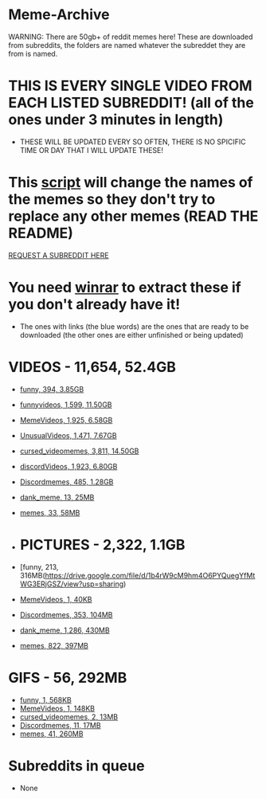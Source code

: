 # Meme-Archive
WARNING: There are 50gb+ of reddit memes here!
These are downloaded from subreddits, the folders are named whatever the subreddet they are from is named.

# THIS IS EVERY SINGLE VIDEO FROM EACH LISTED SUBREDDIT! (all of the ones under 3 minutes in length)
 - THESE WILL BE UPDATED EVERY SO OFTEN, THERE IS NO SPICIFIC TIME OR DAY THAT I WILL UPDATE THESE!


# This [script](https://github.com/ToastedNub/Meme-Corrector) will change the names of the memes so they don't try to replace any other memes (READ THE README)

[REQUEST A SUBREDDIT HERE](https://discord.gg/n44zjAr6RV)
# You need [winrar](https://www.win-rar.com/postdownload.html) to extract these if you don't already have it!
 - The ones with links (the blue words) are the ones that are ready to be downloaded (the other ones are either unfinished or being updated)
# VIDEOS - 11,654, 52.4GB
 - [funny, 394, 3.85GB](https://drive.google.com/file/d/16y3ua1zHKNMBckDFzIiULY6IpYbSAIvn/view?usp=sharing)
 - [funnyvideos, 1,599, 11.50GB](https://drive.google.com/file/d/1Lr8PPtq4ReqSl5Jjd89XTQPICJandljy/view?usp=sharing)
 - [MemeVideos, 1,925, 6.58GB](https://drive.google.com/file/d/1Zy8xcfT1-r29hNGI8ptdDaOyuxjGBDrb/view?usp=sharing)
 - [UnusualVideos, 1,471, 7.67GB](https://drive.google.com/file/d/1MAWr8lOaO1x4t5Hh2hhQk8q6VAkZrWT_/view?usp=sharing)
 - [cursed_videomemes, 3,811, 14.50GB](https://drive.google.com/file/d/1d74Cicv9JjlCJCZeK3AmKLduHrMCpINH/view?usp=sharing)
 - [discordVideos, 1,923, 6.80GB](https://drive.google.com/file/d/1gwxLvVbZ5qug5v4PR5QWQuw2LzkMAmFt/view?usp=sharing)
 - [Discordmemes, 485, 1.28GB](https://drive.google.com/file/d/1nZA_wr_BDN90HXMZJBuocDwFZESFBQRy/view?usp=sharing)
 - [dank_meme, 13, 25MB](https://drive.google.com/file/d/1InOTqE0AmBWgieLHlYIoNM2C83E1UkNp/view?usp=sharing)
 - [memes, 33, 58MB](https://drive.google.com/file/d/1kliviF-0n8dvTjKQe4nq7CPWRGuhIln4/view?usp=sharing)

 - # PICTURES -  2,322, 1.1GB
 - [funny, 213, 316MB(https://drive.google.com/file/d/1b4rW9cM9hm4O6PYQuegYfMtWG3ERjGSZ/view?usp=sharing)
 - [MemeVideos, 1, 40KB](https://drive.google.com/file/d/1kYxXbs2weucFMxundMeJOpps7K2M7tUO/view?usp=sharing)
 - [Discordmemes, 353, 104MB](https://drive.google.com/file/d/1cm0xu7CR5EgT_v_-PP1whxZoh2PFz6dL/view?usp=sharing)
 - [dank_meme, 1,286, 430MB](https://drive.google.com/file/d/1VeV1g756Xwa0TgnsG9TVStgr2BmtkkI8/view?usp=sharing)
 - [memes, 822, 397MB](https://drive.google.com/file/d/1isLo4IYlY6Dx6GVQ_OS6Y-TXg8wucml4/view?usp=sharing)

# GIFS - 56, 292MB
 - [funny, 1, 568KB](https://drive.google.com/file/d/1NysLcyzfUwV5X5xdo6FIO0VJ9oUwvOxw/view?usp=sharing)
 - [MemeVideos, 1, 148KB](https://drive.google.com/file/d/1iYGKUPIBW0OgDKWhEXINR10kU7vmtcSa/view?usp=sharing)
 - [cursed_videomemes, 2, 13MB](https://drive.google.com/file/d/186Q5lqQNIXwZfp4eaKa3MQU3WjIGjEtR/view?usp=sharing)
 - [Discordmemes, 11, 17MB](https://drive.google.com/file/d/1FIvHj8-j8lUUhKBPZBFfquKb4-eY1vAO/view?usp=sharing)
 - [memes, 41, 260MB](https://drive.google.com/file/d/1DaqFBYWpstbry7MpaO7wLRS6I6VZetUk/view?usp=sharing)

# Subreddits in queue
 - None
